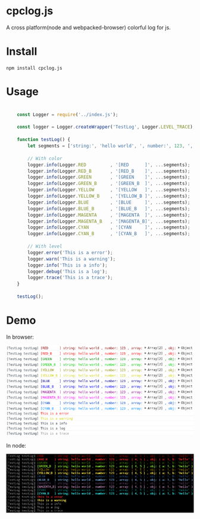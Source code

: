 # cpclog.js

A cross platform(node and webpacked-browser) colorful log for js.

# Install

    npm install cpclog.js

# Usage

``` javascript

    const Logger = require('../index.js');

    const logger = Logger.createWrapper('TestLog', Logger.LEVEL_TRACE);

    function testLog() {
        let segments = ['string:', 'hello world', ', number:', 123, ', array:', [4, 5], ', obj:', {a: 1, b: 'hello'}];

        // With color
        logger.info(Logger.RED         , '[RED      ]', ...segments);
        logger.info(Logger.RED_B       , '[RED_B    ]', ...segments);
        logger.info(Logger.GREEN       , '[GREEN    ]', ...segments);
        logger.info(Logger.GREEN_B     , '[GREEN_B  ]', ...segments);
        logger.info(Logger.YELLOW      , '[YELLOW   ]', ...segments);
        logger.info(Logger.YELLOW_B    , '[YELLOW_B ]', ...segments);
        logger.info(Logger.BLUE        , '[BLUE     ]', ...segments);
        logger.info(Logger.BLUE_B      , '[BLUE_B   ]', ...segments);
        logger.info(Logger.MAGENTA     , '[MAGENTA  ]', ...segments);
        logger.info(Logger.MAGENTA_B   , '[MAGENTA_B]', ...segments);
        logger.info(Logger.CYAN        , '[CYAN     ]', ...segments);
        logger.info(Logger.CYAN_B      , '[CYAN_B   ]', ...segments);

        // With level
        logger.error('This is a error');
        logger.warn('This is a warning');
        logger.info('This is a info');
        logger.debug('This is a log');
        logger.trace('This is a trace');
    }

    testLog();

```

# Demo

In browser:

![in_browser.png](./doc/in_browser.png)

In node:

![in_node.png](./doc/in_node.png)



